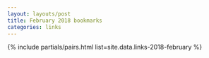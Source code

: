 ```yaml
---
layout: layouts/post
title: February 2018 bookmarks
categories: links
---
```


{% include partials/pairs.html list=site.data.links-2018-february %}
